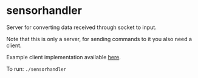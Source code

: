 # sensorhandler
Server for converting data received through socket to input.

Note that this is only a server, for sending commands to it you also need a client.

Example client implementation available [here](https://github.com/OwczarekGit/sh-client).

To run:
```./sensorhandler```
